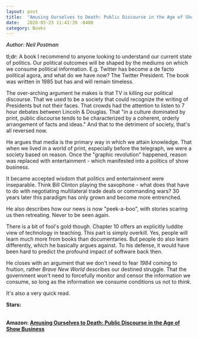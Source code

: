 ```yaml
---
layout: post
title:  "Amusing Ourselves to Death: Public Discourse in the Age of Show Business"
date:   2020-05-23 11:41:39 -0400
category: Books
---
```

<link rel="stylesheet" href="https://cdnjs.cloudflare.com/ajax/libs/font-awesome/4.7.0/css/font-awesome.min.css">

<span style="font-weight:500;font-style:italic;"> Author: Neil Postman</span>

<div style="margin-top:15px;"></div>

<span style="font-weight:500;">tl;dr:</span> A book I recommend to anyone looking to understand our current state of politics. Our political outcomes will be shaped by the mediums on which we consume political information. E.g. Twitter has become a de facto political agora, and what do we have now? The Twitter President. The book was written in 1985 but has and will remain timeless. 

The over-arching argument he makes is that TV is killing our political discourse. That we used to be a society that could recognize the writing of Presidents but not their faces. That crowds had the attention to listen to 7 hour debates between Lincoln & Douglas. That "in a culture dominated by print, public discourse tends to be characterized by a coherent, orderly arrangement of facts and ideas." And that to the detriment of society, that's all reversed now.

He argues that media is the primary way in which we attain knowledge. That when we lived in a world of print, especially before the telegraph, we were a society based on reason. Once the "graphic revolution" happened, reason was replaced with entertainment - which manifested into a politics of show business.

It became accepted wisdom that politics and entertainment were inseparable. Think Bill Clinton playing the saxophone - what does that have to do with negotiating multilateral trade deals or commanding wars? 30 years later this paradigm has only grown and become more entrenched. 

He also describes how our news is now "peek-a-boo", with stories scaring us then retreating. Never to be seen again. 

There is a bit of fool's gold though. Chapter 10 offers an explicitly luddite view of technology in teaching. This part is simply overkill. Yes, people will learn much more from books than documentaries. But people do also learn differently, which he basically argues against. To his defense, it would have been hard to predict the profound impact of software back then. 

He closes with an argument that we don't need to fear *1984* coming to fruition, rather *Brave New World* describes our destined struggle. That the government won't need to forcefully monitor and censor the information we consume, so long as the information we consume conditions us not to *think*.

It's also a very quick read. 

<table>
	<tr><b>Stars: </b></tr>
	<tr>
		<span class="fa fa-star checked"></span>
		<span class="fa fa-star checked"></span>
		<span class="fa fa-star checked"></span>
		<span class="fa fa-star checked"></span>
		<span class="fa fa-star checked"></span>
	</tr>
</table>

**Amazon: [Amusing Ourselves to Death: Public Discourse in the Age of Show Business](https://www.amazon.com/gp/product/014303653X/)**